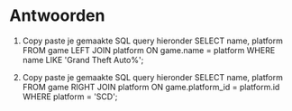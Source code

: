 # Antwoorden
1. Copy paste je gemaakte SQL query hieronder
SELECT name, platform FROM game LEFT JOIN platform ON game.name = platform WHERE name LIKE 'Grand Theft Auto%';

2. Copy paste je gemaakte SQL query hieronder
   SELECT name, platform FROM game RIGHT JOIN platform ON game.platform_id = platform.id WHERE platform = 'SCD';

